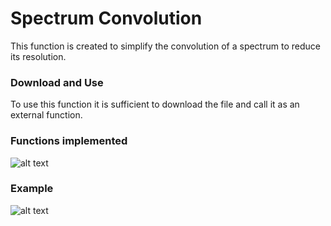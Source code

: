 # Spectrum Convolution
This function is created to simplify the convolution of a spectrum to reduce its resolution.

### Download and Use
To use this function it is sufficient to download the file and call it as an external function.

### Functions implemented
![alt text](https://github.com/Michele231/ "Functions implemented")

### Example
![alt text](https://github.com/Michele231/ "Convolution with a Square Function")
